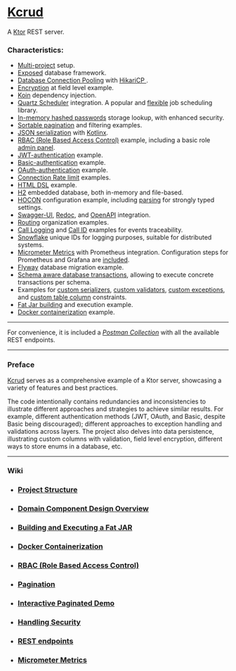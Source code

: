# [Kcrud](https://github.com/perracodex/Kcrud)

A [Ktor](https://ktor.io/) REST server.

### Characteristics:

* [Multi-project](.wiki/01.project-structure.md) setup.
* [Exposed](https://github.com/JetBrains/Exposed) database framework.
* [Database Connection Pooling](./kcrud-base/src/main/kotlin/kcrud/base/database/service/DatabasePooling.kt) with [HikariCP ](https://github.com/brettwooldridge/HikariCP).
* [Encryption](./kcrud-base/src/main/kotlin/kcrud/base/database/schema/contact/ContactTable.kt) at field level example.
* [Koin](./kcrud-server/src/main/kotlin/kcrud/server/plugins/Koin.kt) dependency injection.
* [Quartz Scheduler](./kcrud-base/src/main/kotlin/kcrud/base/scheduler) integration. A popular and [flexible](https://github.com/quartz-scheduler/quartz/blob/main/docs/introduction.adoc) job scheduling library.
* [In-memory hashed passwords](./kcrud-access/src/main/kotlin/kcrud/access/credential/CredentialService.kt) storage lookup, with enhanced security.
* [Sortable pagination](./kcrud-base/src/main/kotlin/kcrud/base/persistence/pagination) and filtering examples.
* [JSON serialization](https://ktor.io/docs/serialization.html) with [Kotlinx](https://github.com/Kotlin/kotlinx.serialization/blob/master/docs/serialization-guide.md).
* [RBAC (Role Based Access Control)](./kcrud-access/src/main/kotlin/kcrud/access/rbac) example, including a basic role [admin panel](./kcrud-access/src/main/kotlin/kcrud/access/rbac/view).
* [JWT-authentication](./kcrud-access/src/main/kotlin/kcrud/access/plugins/AuthJwt.kt) example.
* [Basic-authentication](./kcrud-access/src/main/kotlin/kcrud/access/plugins/AuthBasic.kt) example.
* [OAuth-authentication](./kcrud-access/src/main/kotlin/kcrud/access/plugins/AuthOAuth.kt) example.
* [Connection Rate limit](kcrud-base/src/main/kotlin/kcrud/base/plugins/RateLimits.kt) examples.
* [HTML DSL](https://ktor.io/docs/server-html-dsl.html) example.
* [H2](https://github.com/h2database/h2database) embedded database, both in-memory and file-based.
* [HOCON](./kcrud-base/src/main/resources/config) configuration example, including [parsing](./kcrud-base/src/main/kotlin/kcrud/base/settings) for strongly typed settings.
* [Swagger-UI](https://ktor.io/docs/server-swagger-ui.html#configure-swagger), [Redoc](https://swagger.io/blog/api-development/redoc-openapi-powered-documentation/), and [OpenAPI](https://ktor.io/docs/openapi.html) integration.
* [Routing](./kcrud-server/src/main/kotlin/kcrud/server/plugins/Routes.kt) organization examples.
* [Call Logging](https://ktor.io/docs/server-call-logging.html) and [Call ID](https://ktor.io/docs/server-call-id.html) examples for events traceability.
* [Snowflake](./kcrud-base/src/main/kotlin/kcrud/base/security/snowflake) unique IDs for logging purposes, suitable for distributed systems.
* [Micrometer Metrics](./kcrud-base/src/main/kotlin/kcrud/base/plugins/MicrometerMetrics.kt) with Prometheus integration. Configuration steps for Prometheus and Grafana are [included](.wiki/10.micrometer-metrics).
* [Flyway](https://github.com/flyway/flyway) database migration example.
* [Schema aware database transactions](./kcrud-base/src/main/kotlin/kcrud/base/database/service/TransactionWithSchema.kt), allowing to execute concrete transactions per schema.
* Examples for [custom serializers](./kcrud-base/src/main/kotlin/kcrud/base/persistence/serializers), [custom validators](./kcrud-base/src/main/kotlin/kcrud/base/persistence/validators), [custom exceptions](./kcrud-base/src/main/kotlin/kcrud/base/errors), and [custom table column](./kcrud-base/src/main/kotlin/kcrud/base/database/custom_columns) constraints.
* [Fat Jar building](.wiki/03.fat-jar) and execution example.
* [Docker containerization](.wiki/04.docker) example.

---

For convenience, it is included a *[Postman Collection](./.postman/kcrud.postman_collection.json)* with all the available REST endpoints.

---

### Preface

[Kcrud](https://github.com/perracodex/Kcrud) serves as a comprehensive example of a Ktor server, showcasing a variety of features and best practices.

The code intentionally contains redundancies and inconsistencies to illustrate different approaches and strategies to achieve
similar results. For example, different authentication methods (JWT, OAuth, and Basic, despite Basic being discouraged);
different approaches to exception handling and validations across layers. The project also delves into data persistence,
illustrating custom columns with validation, field level encryption, different ways to store enums in a database, etc.

---

### Wiki

* ### [Project Structure](.wiki/01.project-structure.md)

* ### [Domain Component Design Overview](.wiki/02.domain-component-design.md)

* ### [Building and Executing a Fat JAR](.wiki/03.fat-jar)

* ### [Docker Containerization](.wiki/04.docker)

* ### [RBAC (Role Based Access Control)](.wiki/05.rbac)

* ### [Pagination](.wiki/06.pagination)

* ### [Interactive Paginated Demo](.wiki/07.demo)

* ### [Handling Security](.wiki/09.security)

* ### [REST endpoints](.wiki/08.rest)

* ### [Micrometer Metrics](.wiki/10.micrometer-metrics)
